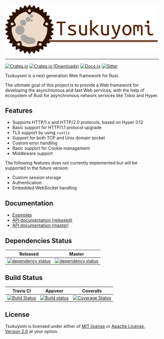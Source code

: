<img src="https://raw.githubusercontent.com/tsukuyomi-rs/tsukuyomi/master/tsukuyomi-header.png" alt="header" width="500" />

---

[![Crates.io](https://img.shields.io/crates/v/tsukuyomi.svg)](https://crates.io/crates/tsukuyomi)
[![Crates.io (Downloads)](https://img.shields.io/crates/d/tsukuyomi.svg)](https://crates.io/crates/tsukuyomi)
[![Docs.rs](https://docs.rs/tsukuyomi/badge.svg)](https://docs.rs/tsukuyomi)
[![Gitter](https://badges.gitter.im/ubnt-intrepid/tsukuyomi.svg)](https://gitter.im/ubnt-intrepid/tsukuyomi?utm_source=badge&utm_medium=badge&utm_campaign=pr-badge)

Tsukuyomi is a next generation Web framework for Rust.

The ultimate goal of this project is to provide a Web framework for developing the asynchronous
and fast Web services, with the help of ecosystem of Rust for asynchronous network services like Tokio and Hyper.

## Features

* Supports HTTP/1.x and HTTP/2.0 protocols, based on Hyper 0.12
* Basic support for HTTP/1.1 protocol upgrade
* TLS support by using `rustls`
* Support for both TCP and Unix domain socket
* Custom error handling
* Basic support for Cookie management
* Middleware support

The following features does not currently implemented but will be supported in the future version:

* Custom session storage
* Authentication
* Embedded WebSocket handling

## Documentation

* [Examples](https://github.com/tsukuyomi-rs/examples)
* [API documentation (released)](https://docs.rs/tsukuyomi/0.2/tsukuyomi)
* [API documentation (master)](https://tsukuyomi-rs.github.io/tsukuyomi/tsukuyomi/index.html)

## Dependencies Status

| Released | Master |
|:--------:|:------:|
| [![dependency status][deps-released-badge]][deps-released] | [![dependency status][deps-developed-badge]][deps-developed] |

[deps-released]: https://deps.rs/crate/tsukuyomi/0.2.2
[deps-released-badge]: https://deps.rs/crate/tsukuyomi/0.2.2/status.svg
[deps-developed]: https://deps.rs/repo/github/tsukuyomi-rs/tsukuyomi
[deps-developed-badge]: https://deps.rs/repo/github/tsukuyomi-rs/tsukuyomi/status.svg

## Build Status

| Travis CI | Appveor | Coveralls |
|:---------:|:-------:|:---------:|
| [![Build Status][travis-badge]][travis] | [![Build status][appveyor-badge]][appveyor] | [![Coverage Status][coveralls-badge]][coveralls] |

[travis]: https://travis-ci.org/tsukuyomi-rs/tsukuyomi
[travis-badge]: https://travis-ci.org/tsukuyomi-rs/tsukuyomi.svg?branch=master
[appveyor]: https://ci.appveyor.com/project/ubnt-intrepid/tsukuyomi/branch/master
[appveyor-badge]: https://ci.appveyor.com/api/projects/status/kf8mx9k8iqfa08oj/branch/master?svg=true
[coveralls]: https://coveralls.io/github/tsukuyomi-rs/tsukuyomi?branch=master
[coveralls-badge]: https://coveralls.io/repos/github/tsukuyomi-rs/tsukuyomi/badge.svg?branch=master

## License
Tsukuyomi is licensed under either of [MIT license](LICENSE-MIT) or [Apache License, Version 2.0](LICENSE-APACHE) at your option.
